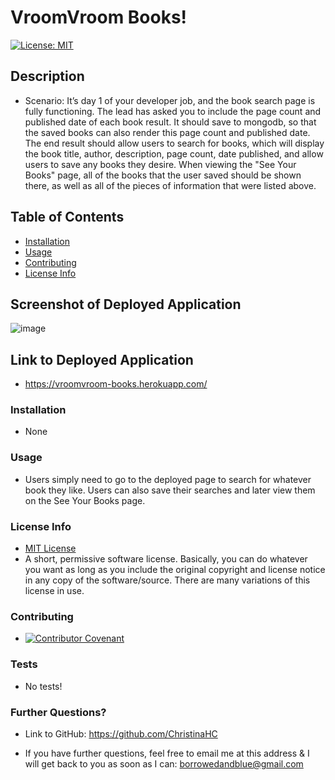 # VroomVroom Books!
  [![License: MIT](https://img.shields.io/badge/License-MIT-yellow.svg)](https://opensource.org/licenses/MIT)

  ## Description
  
  * Scenario: It’s day 1 of your developer job, and the book search page is fully functioning. The lead has asked you to include the page count and published date of each book result. It should save to mongodb, so that the saved books can also render this page count and published date. The end result should allow users to search for books, which will display the book title, author, description, page count, date published, and allow users to save any books they desire. When viewing the "See Your Books" page, all of the books that the user saved should be shown there, as well as all of the pieces of information that were listed above.

  ## Table of Contents

  * [Installation](#installation)
  * [Usage](#usage)
  * [Contributing](#contributing)
  * [License Info](#license-info)

  ## Screenshot of Deployed Application

  ![image](https://user-images.githubusercontent.com/92480050/161351378-39503084-df20-45ac-8d4c-999c700aeb7c.png)

  ## Link to Deployed Application

  *  https://vroomvroom-books.herokuapp.com/

  ### Installation
  
  * None

  ### Usage

  * Users simply need to go to the deployed page to search for whatever book they like. Users can also save their searches and later view them on the See Your Books page.

  ### License Info
  * [MIT License](https://opensource.org/licenses/MIT)
  * A short, permissive software license. Basically, you can do whatever you want as long as you include the original copyright and license notice in any copy of the software/source.  There are many variations of this license in use.
  
  ### Contributing

  * [![Contributor Covenant](https://img.shields.io/badge/Contributor%20Covenant-2.1-4baaaa.svg)](code_of_conduct.md)

  ### Tests

  * No tests!

  ### Further Questions?

  * Link to GitHub: https://github.com/ChristinaHC

  * If you have further questions, feel free to email me at this address & I will get back to you as soon as I can: borrowedandblue@gmail.com